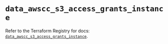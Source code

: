 # `data_awscc_s3_access_grants_instance`

Refer to the Terraform Registry for docs: [`data_awscc_s3_access_grants_instance`](https://registry.terraform.io/providers/hashicorp/awscc/0.70.0/docs/data-sources/s3_access_grants_instance).
